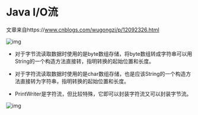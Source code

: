 # Java I/O流

文章来自https://www.cnblogs.com/wugongzi/p/12092326.html

![img](https://img2018.cnblogs.com/common/1058428/201912/1058428-20191224142510049-508348747.png)

- 对于字节流读取数据时使用的是byte数组存储，将byte数组转成字符串可以用String的一个构造方法直接转，指明转换的起始位置和长度。

- 对于字符流读取数据时使用的是char数组存储，也是应该String的一个构造方法直接转为字符串，指明转换的起始位置和长度。
- PrintWriter是字符流，但比较特殊，它即可以封装字符流又可以封装字节流。

![img](https://img2018.cnblogs.com/common/1058428/201912/1058428-20191224142538937-2092088348.jpg)

